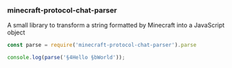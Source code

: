 ### minecraft-protocol-chat-parser
A small library to transform a string formatted by Minecraft into a JavaScript object 

```javascript
const parse = require('minecraft-protocol-chat-parser').parse

console.log(parse('§4Hello §bWorld'));
```
